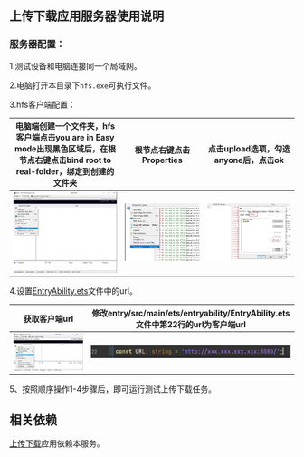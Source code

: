 ## 上传下载应用服务器使用说明

### 服务器配置：

1.测试设备和电脑连接同一个局域网。

2.电脑打开本目录下`hfs.exe`可执行文件。

3.hfs客户端配置：

| 电脑端创建一个文件夹，hfs客户端点击you are in Easy mode出现黑色区域后，在根节点右键点击bind root to real-folder，绑定到创建的文件夹 | 根节点右键点击Properties | 点击upload选项，勾选anyone后，点击ok |
|-------------------------------------------------------------------------------------------| ------------------------ | ------------------------------------ |
| ![bind](src/bind.png)                                                                     | ![bind](src/prop.png)    | ![bind](src/permission.png)          |

4.设置[EntryAbility.ets](../entry/src/main/ets/entryability/EntryAbility.ets)文件中的url。

|         获取客户端url          | 修改entry/src/main/ets/entryability/EntryAbility.ets文件中第22行的url为客户端url |
|:-------------------------:|:--------------------------------------------------------------------:|
| ![copy](src/copy_url.png) |                       ![copy](src/setUrl.png)                        |

5、按照顺序操作1-4步骤后，即可运行测试上传下载任务。

## 相关依赖

[上传下载](..)应用依赖本服务。